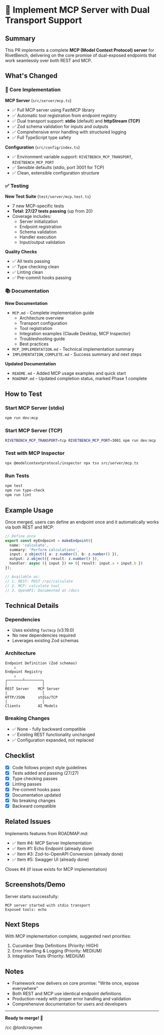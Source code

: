 # 🎉 Implement MCP Server with Dual Transport Support

## Summary

This PR implements a complete **MCP (Model Context Protocol) server** for RivetBench, delivering on the core promise of dual-exposed endpoints that work seamlessly over both REST and MCP.

## What's Changed

### 🚀 Core Implementation

**MCP Server** (`src/server/mcp.ts`)
- ✅ Full MCP server using FastMCP library
- ✅ Automatic tool registration from endpoint registry
- ✅ Dual transport support: **stdio** (default) and **httpStream (TCP)**
- ✅ Zod schema validation for inputs and outputs
- ✅ Comprehensive error handling with structured logging
- ✅ Full TypeScript type safety

**Configuration** (`src/config/index.ts`)
- ✅ Environment variable support: `RIVETBENCH_MCP_TRANSPORT`, `RIVETBENCH_MCP_PORT`
- ✅ Sensible defaults (stdio, port 3001 for TCP)
- ✅ Clean, extensible configuration structure

### ✅ Testing

**New Test Suite** (`test/server/mcp.test.ts`)
- 7 new MCP-specific tests
- **Total: 27/27 tests passing** (up from 20)
- Coverage includes:
  - Server initialization
  - Endpoint registration
  - Schema validation
  - Handler execution
  - Input/output validation

**Quality Checks**
- ✅ All tests passing
- ✅ Type checking clean
- ✅ Linting clean
- ✅ Pre-commit hooks passing

### 📚 Documentation

**New Documentation**
- `MCP.md` - Complete implementation guide
  - Architecture overview
  - Transport configuration
  - Tool registration
  - Integration examples (Claude Desktop, MCP Inspector)
  - Troubleshooting guide
  - Best practices
- `MCP_IMPLEMENTATION.md` - Technical implementation summary
- `IMPLEMENTATION_COMPLETE.md` - Success summary and next steps

**Updated Documentation**
- `README.md` - Added MCP usage examples and quick start
- `ROADMAP.md` - Updated completion status, marked Phase 1 complete

## How to Test

### Start MCP Server (stdio)
```bash
npm run dev:mcp
```

### Start MCP Server (TCP)
```bash
RIVETBENCH_MCP_TRANSPORT=tcp RIVETBENCH_MCP_PORT=3001 npm run dev:mcp
```

### Test with MCP Inspector
```bash
npx @modelcontextprotocol/inspector npx tsx src/server/mcp.ts
```

### Run Tests
```bash
npm test
npm run type-check
npm run lint
```

## Example Usage

Once merged, users can define an endpoint once and it automatically works via both REST and MCP:

```typescript
// Define once
export const myEndpoint = makeEndpoint({
  name: 'calculate',
  summary: 'Perform calculations',
  input: z.object({ a: z.number(), b: z.number() }),
  output: z.object({ result: z.number() }),
  handler: async ({ input }) => ({ result: input.a + input.b })
});

// Available as:
// 1. REST: POST /rpc/calculate
// 2. MCP: calculate tool
// 3. OpenAPI: Documented at /docs
```

## Technical Details

### Dependencies
- Uses existing `fastmcp` (v3.19.0)
- No new dependencies required
- Leverages existing Zod schemas

### Architecture
```
Endpoint Definition (Zod schemas)
    ↓
Endpoint Registry
    ↓
┌───────┴────────┐
│                │
REST Server    MCP Server
│                │
HTTP/JSON      stdio/TCP
│                │
Clients        AI Models
```

### Breaking Changes
- ✅ None - fully backward compatible
- ✅ Existing REST functionality unchanged
- ✅ Configuration expanded, not replaced

## Checklist

- [x] Code follows project style guidelines
- [x] Tests added and passing (27/27)
- [x] Type checking passes
- [x] Linting passes
- [x] Pre-commit hooks pass
- [x] Documentation updated
- [x] No breaking changes
- [x] Backward compatible

## Related Issues

Implements features from ROADMAP.md:
- ✅ Item #4: MCP Server Implementation
- ✅ Item #1: Echo Endpoint (already done)
- ✅ Item #3: Zod-to-OpenAPI Conversion (already done)
- ✅ Item #5: Swagger UI (already done)

Closes #4 (if issue exists for MCP implementation)

## Screenshots/Demo

Server starts successfully:
```
MCP server started with stdio transport
Exposed tools: echo
```

## Next Steps

With MCP implementation complete, suggested next priorities:
1. Cucumber Step Definitions (Priority: HIGH)
2. Error Handling & Logging (Priority: MEDIUM)
3. Integration Tests (Priority: MEDIUM)

## Notes

- Framework now delivers on core promise: "Write once, expose everywhere"
- Both REST and MCP use identical endpoint definitions
- Production-ready with proper error handling and validation
- Comprehensive documentation for users and developers

---

**Ready to merge! 🚀**

/cc @lordcraymen
